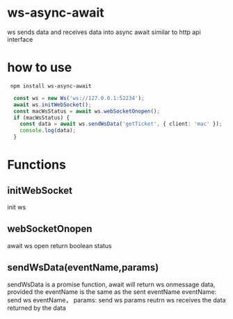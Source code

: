 # ws-async-await
ws sends data and receives data into async await similar to http api interface
# how to use
```
 npm install ws-async-await
 ```
```typescript
  const ws = new Ws('ws://127.0.0.1:52234');
  await ws.initWebSocket();
  const macWsStatus = await ws.webSocketOnopen();
  if (macWsStatus) {
    const data = await ws.sendWsData('getTicket', { client: 'mac' });
    console.log(data);
  }
```
# Functions
## initWebSocket
 init ws
## webSocketOnopen
  await ws open return boolean status 
## sendWsData(eventName,params)
  sendWsData is a promise function, await will return ws onmessage data, provided the eventName is the same as the sent eventName
  eventName: send ws eventName，
  params: send ws params
  reutrn ws receives the data returned by the data 

